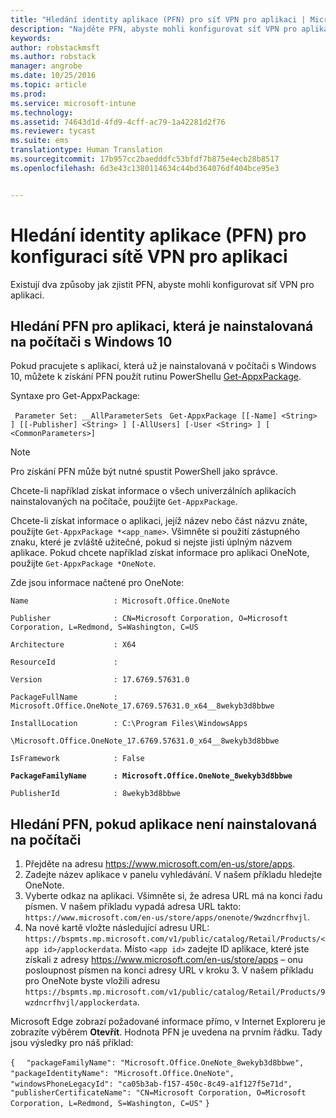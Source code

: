 ```yaml
---
title: "Hledání identity aplikace (PFN) pro síť VPN pro aplikaci | Microsoft Intune"
description: "Najděte PFN, abyste mohli konfigurovat síť VPN pro aplikaci."
keywords: 
author: robstackmsft
ms.author: robstack
manager: angrobe
ms.date: 10/25/2016
ms.topic: article
ms.prod: 
ms.service: microsoft-intune
ms.technology: 
ms.assetid: 74643d1d-4fd9-4cff-ac79-1a42281d2f76
ms.reviewer: tycast
ms.suite: ems
translationtype: Human Translation
ms.sourcegitcommit: 17b957cc2baedddfc53bfdf7b875e4ecb28b8517
ms.openlocfilehash: 6d3e43c1380114634c44bd364076df404bce95e3


---
```


# <a name="find-a-package-family-name-pfn-for-perapp-vpn-configuration"></a>Hledání identity aplikace (PFN) pro konfiguraci sítě VPN pro aplikaci

Existují dva způsoby jak zjistit PFN, abyste mohli konfigurovat síť VPN pro aplikaci.

## <a name="find-a-pfn-for-an-app-thats-installed-on-a-windows-10-computer"></a>Hledání PFN pro aplikaci, která je nainstalovaná na počítači s Windows 10

Pokud pracujete s aplikací, která už je nainstalovaná v počítači s Windows 10, můžete k získání PFN použít rutinu PowerShellu [Get-AppxPackage](https://technet.microsoft.com/library/hh856044.aspx).

Syntaxe pro Get-AppxPackage:

` Parameter Set: __AllParameterSets`
` Get-AppxPackage [[-Name] <String> ] [[-Publisher] <String> ] [-AllUsers] [-User <String> ] [ <CommonParameters>]`

> [!NOTE]
Pro získání PFN může být nutné spustit PowerShell jako správce.

Chcete-li například získat informace o všech univerzálních aplikacích nainstalovaných na počítače, použijte `Get-AppxPackage`.

Chcete-li získat informace o aplikaci, jejíž název nebo část názvu znáte, použijte `Get-AppxPackage *<app_name>`. Všimněte si použití zástupného znaku, které je zvláště užitečné, pokud si nejste jisti úplným názvem aplikace. Pokud chcete například získat informace pro aplikaci OneNote, použijte `Get-AppxPackage *OneNote`.


Zde jsou informace načtené pro OneNote:

`Name                   : Microsoft.Office.OneNote`

`Publisher              : CN=Microsoft Corporation, O=Microsoft Corporation, L=Redmond, S=Washington, C=US`

`Architecture           : X64`

`ResourceId             :`

`Version                : 17.6769.57631.0`

`PackageFullName        : Microsoft.Office.OneNote_17.6769.57631.0_x64__8wekyb3d8bbwe`

`InstallLocation        : C:\Program Files\WindowsApps`

`\Microsoft.Office.OneNote_17.6769.57631.0_x64__8wekyb3d8bbwe`

`IsFramework            : False`

**`PackageFamilyName      : Microsoft.Office.OneNote_8wekyb3d8bbwe`**

`PublisherId            : 8wekyb3d8bbwe`



## <a name="find-a-pfn-if-the-app-is-not-installed-on-a-computer"></a>Hledání PFN, pokud aplikace není nainstalovaná na počítači

1.  Přejděte na adresu https://www.microsoft.com/en-us/store/apps.
2.  Zadejte název aplikace v panelu vyhledávání. V našem příkladu hledejte OneNote.
3.  Vyberte odkaz na aplikaci. Všimněte si, že adresa URL má na konci řadu písmen. V našem příkladu vypadá adresa URL takto: `https://www.microsoft.com/en-us/store/apps/onenote/9wzdncrfhvjl`.
4.  Na nové kartě vložte následující adresu URL: `https://bspmts.mp.microsoft.com/v1/public/catalog/Retail/Products/<app id>/applockerdata`. Místo `<app id>` zadejte ID aplikace, které jste získali z adresy https://www.microsoft.com/en-us/store/apps – onu posloupnost písmen na konci adresy URL v kroku 3. V našem příkladu pro OneNote byste vložili adresu `https://bspmts.mp.microsoft.com/v1/public/catalog/Retail/Products/9wzdncrfhvjl/applockerdata`.

Microsoft Edge zobrazí požadované informace přímo, v Internet Exploreru je zobrazíte výběrem **Otevřít**. Hodnota PFN je uvedena na prvním řádku. Tady jsou výsledky pro náš příklad:


`{`
`  "packageFamilyName": "Microsoft.Office.OneNote_8wekyb3d8bbwe",`
`  "packageIdentityName": "Microsoft.Office.OneNote",`
`  "windowsPhoneLegacyId": "ca05b3ab-f157-450c-8c49-a1f127f5e71d",`
`  "publisherCertificateName": "CN=Microsoft Corporation, O=Microsoft Corporation, L=Redmond, S=Washington, C=US"`
`}`



<!--HONumber=Nov16_HO1-->


